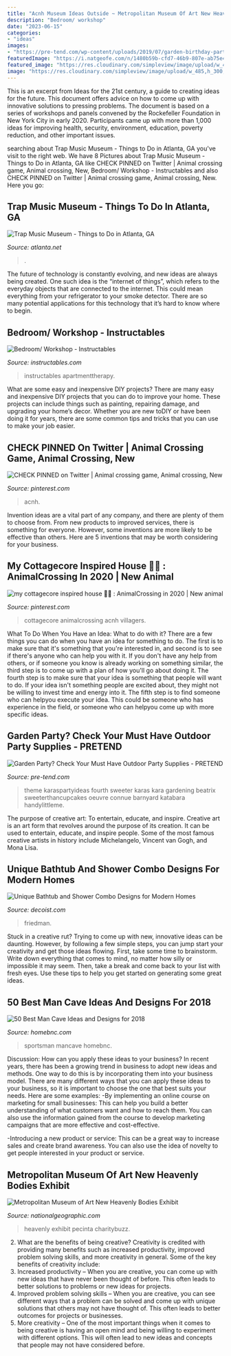 ```yaml
---
title: "Acnh Museum Ideas Outside ~ Metropolitan Museum Of Art New Heavenly Bodies Exhibit"
description: "Bedroom/ workshop"
date: "2023-06-15"
categories:
- "ideas"
images:
- "https://pre-tend.com/wp-content/uploads/2019/07/garden-birthday-party.jpeg"
featuredImage: "https://i.natgeofe.com/n/1480b59b-cfd7-46b9-807e-ab75e41c3992/the-met-heavenly-bodies.jpg?w=1200"
featured_image: "https://res.cloudinary.com/simpleview/image/upload/w_485,h_300,c_fill/crm/atlanta/IMG_02560-86276c245056a36_86276dc7-5056-a36a-0a21169b5e093ba7.jpg"
image: "https://res.cloudinary.com/simpleview/image/upload/w_485,h_300,c_fill/crm/atlanta/IMG_02560-86276c245056a36_86276dc7-5056-a36a-0a21169b5e093ba7.jpg"
---
```



This is an excerpt from Ideas for the 21st century, a guide to creating ideas for the future. This document offers advice on how to come up with innovative solutions to pressing problems. The document is based on a series of workshops and panels convened by the Rockefeller Foundation in New York City in early 2020. Participants came up with more than 1,000 ideas for improving health, security, environment, education, poverty reduction, and other important issues.

	

		
searching about Trap Music Museum - Things to Do in Atlanta, GA you've visit to the right web. We have 8 Pictures about Trap Music Museum - Things to Do in Atlanta, GA like CHECK PINNED on Twitter | Animal crossing game, Animal crossing, New, Bedroom/ Workshop - Instructables and also CHECK PINNED on Twitter | Animal crossing game, Animal crossing, New. Here you go:
		
    
## Trap Music Museum - Things To Do In Atlanta, GA

<img loading=lazy src="https://res.cloudinary.com/simpleview/image/upload/w_485,h_300,c_fill/crm/atlanta/IMG_02560-86276c245056a36_86276dc7-5056-a36a-0a21169b5e093ba7.jpg" onerror="this.onerror=null;this.src='https://tse2.mm.bing.net/th?id=OIP.1iDVhRfGkdkKz6WDQWOLNQHaEl&amp;pid=15.1';" alt="Trap Music Museum - Things to Do in Atlanta, GA">

_Source: atlanta.net_

>. 

	

The future of technology is constantly evolving, and new ideas are always being created. One such idea is the “internet of things”, which refers to the everyday objects that are connected to the internet. This could mean everything from your refrigerator to your smoke detector. There are so many potential applications for this technology that it’s hard to know where to begin.

    
## Bedroom/ Workshop - Instructables

<img loading=lazy src="https://content.instructables.com/ORIG/F0A/SXOD/GKLIWJDE/F0ASXODGKLIWJDE.jpg?auto=webp&amp;frame=1&amp;width=2100" onerror="this.onerror=null;this.src='https://tse4.mm.bing.net/th?id=OIP.peAcWlTyVd8w2Nz14it06gHaE8&amp;pid=15.1';" alt="Bedroom/ Workshop - Instructables">

_Source: instructables.com_

>instructables apartmenttherapy. 

	

What are some easy and inexpensive DIY projects?
There are many easy and inexpensive DIY projects that you can do to improve your home. These projects can include things such as painting, repairing damage, and upgrading your home’s decor. Whether you are new toDIY or have been doing it for years, there are some common tips and tricks that you can use to make your job easier.

    
## CHECK PINNED On Twitter | Animal Crossing Game, Animal Crossing, New

<img loading=lazy src="https://i.pinimg.com/originals/05/c1/a5/05c1a5ac676df153aa49321842e8005e.png" onerror="this.onerror=null;this.src='https://tse1.mm.bing.net/th?id=OIP.LRwTBtkDdV4LaHk3XhWuKgHaEK&amp;pid=15.1';" alt="CHECK PINNED on Twitter | Animal crossing game, Animal crossing, New">

_Source: pinterest.com_

>acnh. 

	

Invention ideas are a vital part of any company, and there are plenty of them to choose from. From new products to improved services, there is something for everyone. However, some inventions are more likely to be effective than others. Here are 5 inventions that may be worth considering for your business.

    
## My Cottagecore Inspired House 🍃🍄 : AnimalCrossing In 2020 | New Animal

<img loading=lazy src="https://i.pinimg.com/736x/56/5b/9a/565b9ab2e1031d650eb01114e3c8ac2e.jpg" onerror="this.onerror=null;this.src='https://tse4.mm.bing.net/th?id=OIP.dLEsqY3P05axustFK0rynAHaEK&amp;pid=15.1';" alt="my cottagecore inspired house 🍃🍄 : AnimalCrossing in 2020 | New animal">

_Source: pinterest.com_

>cottagecore animalcrossing acnh villagers. 

	

What To Do When You Have an Idea: What to do with it?
There are a few things you can do when you have an idea for something to do. The first is to make sure that it's something that you're interested in, and second is to see if there's anyone who can help you with it. If you don't have any help from others, or if someone you know is already working on something similar, the third step is to come up with a plan of how you'll go about doing it. The fourth step is to make sure that your idea is something that people will want to do. If your idea isn't something people are excited about, they might not be willing to invest time and energy into it. The fifth step is to find someone who can helpyou execute your idea. This could be someone who has experience in the field, or someone who can helpyou come up with more specific ideas.

    
## Garden Party? Check Your Must Have Outdoor Party Supplies - PRETEND

<img loading=lazy src="https://pre-tend.com/wp-content/uploads/2019/07/garden-birthday-party.jpeg" onerror="this.onerror=null;this.src='https://tse2.mm.bing.net/th?id=OIP.yQheiUFQBAhcVS1Vg1oq5wHaLH&amp;pid=15.1';" alt="Garden Party? Check Your Must Have Outdoor Party Supplies - PRETEND">

_Source: pre-tend.com_

>theme karaspartyideas fourth sweeter karas kara gardening beatrix sweeterthancupcakes oeuvre connue barnyard katabara handylittleme. 

	

The purpose of creative art: To entertain, educate, and inspire.
Creative art is an art form that revolves around the purpose of its creation. It can be used to entertain, educate, and inspire people. Some of the most famous creative artists in history include Michelangelo, Vincent van Gogh, and Mona Lisa.

    
## Unique Bathtub And Shower Combo Designs For Modern Homes

<img loading=lazy src="https://cdn.decoist.com/wp-content/uploads/2013/12/Friedman-Shields.jpg" onerror="this.onerror=null;this.src='https://tse3.mm.bing.net/th?id=OIP.a6FKdtHZ5PTCrRPDJa568QHaIl&amp;pid=15.1';" alt="Unique Bathtub and Shower Combo Designs for Modern Homes">

_Source: decoist.com_

>friedman. 

	

Stuck in a creative rut? Trying to come up with new, innovative ideas can be daunting. However, by following a few simple steps, you can jump start your creativity and get those ideas flowing. First, take some time to brainstorm. Write down everything that comes to mind, no matter how silly or impossible it may seem. Then, take a break and come back to your list with fresh eyes. Use these tips to help you get started on generating some great ideas.

    
## 50 Best Man Cave Ideas And Designs For 2018

<img loading=lazy src="https://homebnc.com/homeimg/2016/01/14-sportsman-cabin-man-cave-homebnc.jpg" onerror="this.onerror=null;this.src='https://tse2.mm.bing.net/th?id=OIP.Uq65l6Ll5PII3sUn8m8TTQHaLL&amp;pid=15.1';" alt="50 Best Man Cave Ideas and Designs for 2018">

_Source: homebnc.com_

>sportsman mancave homebnc. 

	

Discussion: How can you apply these ideas to your business?
In recent years, there has been a growing trend in business to adopt new ideas and methods. One way to do this is by incorporating them into your business model. There are many different ways that you can apply these ideas to your business, so it is important to choose the one that best suits your needs. Here are some examples: 
-By implementing an online course on marketing for small businesses: This can help you build a better understanding of what customers want and how to reach them. You can also use the information gained from the course to develop marketing campaigns that are more effective and cost-effective. 

-Introducing a new product or service: This can be a great way to increase sales and create brand awareness. You can also use the idea of novelty to get people interested in your product or service.

    
## Metropolitan Museum Of Art New Heavenly Bodies Exhibit

<img loading=lazy src="https://i.natgeofe.com/n/1480b59b-cfd7-46b9-807e-ab75e41c3992/the-met-heavenly-bodies.jpg?w=1200" onerror="this.onerror=null;this.src='https://tse4.mm.bing.net/th?id=OIP.7ye3PFS_5Xxyhq7q4w--0AHaE9&amp;pid=15.1';" alt="Metropolitan Museum of Art New Heavenly Bodies Exhibit">

_Source: nationalgeographic.com_

>heavenly exhibit pecinta charitybuzz. 

	

2. What are the benefits of being creative?
Creativity is credited with providing many benefits such as increased productivity, improved problem solving skills, and more creativity in general. Some of the key benefits of creativity include: 
1. Increased productivity – When you are creative, you can come up with new ideas that have never been thought of before. This often leads to better solutions to problems or new ideas for projects. 
2. Improved problem solving skills – When you are creative, you can see different ways that a problem can be solved and come up with unique solutions that others may not have thought of. This often leads to better outcomes for projects or businesses. 
3. More creativity – One of the most important things when it comes to being creative is having an open mind and being willing to experiment with different options. This will often lead to new ideas and concepts that people may not have considered before.

